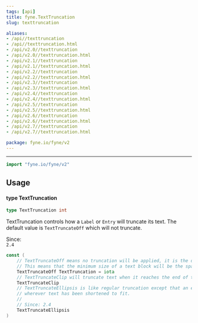 ```yaml
---
tags: [api]
title: fyne.TextTruncation
slug: texttruncation

aliases:
- /api//texttruncation
- /api//texttruncation.html
- /api/v2.0//texttruncation
- /api/v2.0//texttruncation.html
- /api/v2.1//texttruncation
- /api/v2.1//texttruncation.html
- /api/v2.2//texttruncation
- /api/v2.2//texttruncation.html
- /api/v2.3//texttruncation
- /api/v2.3//texttruncation.html
- /api/v2.4//texttruncation
- /api/v2.4//texttruncation.html
- /api/v2.5//texttruncation
- /api/v2.5//texttruncation.html
- /api/v2.6//texttruncation
- /api/v2.6//texttruncation.html
- /api/v2.7//texttruncation
- /api/v2.7//texttruncation.html

package: fyne.io/fyne/v2
---
```



---
```go
import "fyne.io/fyne/v2"
```

## Usage

#### type TextTruncation

```go
type TextTruncation int
```

TextTruncation controls how a `Label` or `Entry` will truncate its text. The default value is `TextTruncateOff` which will not truncate.


<div class="since">Since: <code>
2.4</code></div>

```go
const (
	// TextTruncateOff means no truncation will be applied, it is the default.
	// This means that the minimum size of a text block will be the space required to display it fully.
	TextTruncateOff TextTruncation = iota
	// TextTruncateClip will truncate text when it reaches the end of the available space.
	TextTruncateClip
	// TextTruncateEllipsis is like regular truncation except that an ellipses (…) will be inserted
	// wherever text has been shortened to fit.
	//
	// Since: 2.4
	TextTruncateEllipsis
)
```
